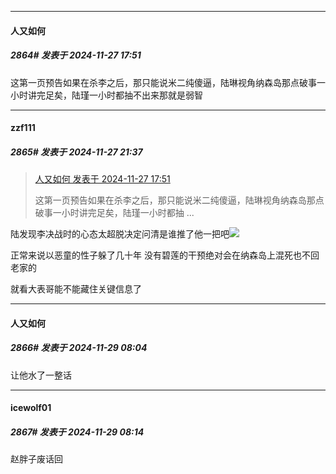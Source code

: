 ﻿
*****

####  人又如何  
##### 2864#       发表于 2024-11-27 17:51

这第一页预告如果在杀李之后，那只能说米二纯傻逼，陆琳视角纳森岛那点破事一小时讲完足矣，陆瑾一小时都抽不出来那就是弱智


*****

####  zzf111  
##### 2865#       发表于 2024-11-27 21:37

<blockquote><a href="httphttps://bbs.saraba1st.com/2b/forum.php?mod=redirect&amp;goto=findpost&amp;pid=66787497&amp;ptid=1539923" target="_blank">人又如何 发表于 2024-11-27 17:51</a>

这第一页预告如果在杀李之后，那只能说米二纯傻逼，陆琳视角纳森岛那点破事一小时讲完足矣，陆瑾一小时都抽 ...</blockquote>
陆发现李决战时的心态太超脱决定问清是谁推了他一把吧<img src="https://static.saraba1st.com/image/smiley/face2017/067.png" referrerpolicy="no-referrer">

正常来说以恶童的性子躲了几十年 没有碧莲的干预绝对会在纳森岛上混死也不回老家的

就看大表哥能不能藏住关键信息了


*****

####  人又如何  
##### 2866#       发表于 2024-11-29 08:04

让他水了一整话


*****

####  icewolf01  
##### 2867#       发表于 2024-11-29 08:14

赵胖子废话回

